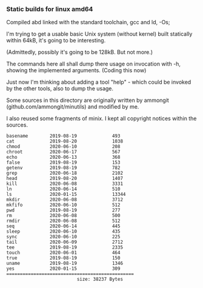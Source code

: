 ### Static builds for linux amd64

Compiled abd linked with the standard toolchain, gcc and ld,  -Os;

I'm trying to get a usable basic Unix system (without kernel) built statically within 64kB,
it's going to be interesting.

(Admittedly, possibly it's going to be 128kB. But not more.)

The commands here all shall dump there usage on invocation with -h, showing the implemented arguments.
(Coding this now)

Just now I'm thinking about adding a tool "help" - which could be invoked by the other tools,
also to dump the usage. 

Some sources in this directory are originally written by ammongit (github.com/ammongit/minutils) 
and modified by me.

I also reused some fragments of minix.
I kept all copyright notices within the sources.


```
basename        2019-08-19             493
cat             2019-08-20             1038
chmod           2020-06-10             208
chroot          2020-06-17             567
echo            2020-06-13             368
false           2019-08-19             153
getenv          2019-08-19             782
grep            2020-06-18             2102
head            2019-08-20             1407
kill            2020-06-08             3331
ln              2020-06-14             510
ls              2020-01-15             13344
mkdir           2020-06-08             3712
mkfifo          2020-06-10             512
pwd             2019-08-19             277
rm              2020-06-08             500
rmdir           2020-06-08             512
seq             2020-06-14             445
sleep           2020-06-10             435
sync            2020-06-10             225
tail            2020-06-09             2712
tee             2019-08-19             2335
touch           2020-06-01             464
true            2019-08-19             150
uname           2019-08-19             1346
yes             2020-01-15             309
===============================================
                          size: 38237 Bytes
```
